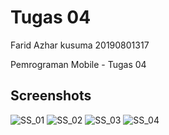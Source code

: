 # Tugas 04

Farid Azhar kusuma
20190801317

Pemrograman Mobile - Tugas 04

## Screenshots
![SS_01](https://github.com/faridazh/pemmob/blob/main/Tugas%2004/Screenshot_20220417_203945.png?raw=true)
![SS_02](https://github.com/faridazh/pemmob/blob/main/Tugas%2004/Screenshot_20220417_204311.png?raw=true)
![SS_03](https://github.com/faridazh/pemmob/blob/main/Tugas%2004/Screenshot_20220417_204350.png?raw=true)
![SS_04](https://github.com/faridazh/pemmob/blob/main/Tugas%2004/Screenshot_20220417_205000.png?raw=true)

